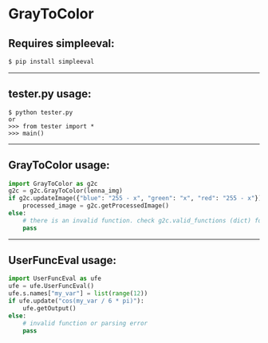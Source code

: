 # GrayToColor
## Requires simpleeval:  
```bash
$ pip install simpleeval
```
---
## tester<span>.py</span> usage:
```
$ python tester.py
or
>>> from tester import *
>>> main()
```
---
## GrayToColor usage:  
```python
import GrayToColor as g2c
g2c = g2c.GrayToColor(lenna_img)
if g2c.updateImage({"blue": "255 - x", "green": "x", "red": "255 - x"}):  # x is intensity of original image
    processed_image = g2c.getProcessedImage()
else:
    # there is an invalid function. check g2c.valid_functions (dict) for the specific channel
    pass
```

---
## UserFuncEval usage:  
```python
import UserFuncEval as ufe
ufe = ufe.UserFuncEval()
ufe.s.names["my_var"] = list(range(12))
if ufe.update("cos(my_var / 6 * pi)"):
    ufe.getOutput()
else:
    # invalid function or parsing error
    pass
```
